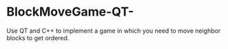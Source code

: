 # BlockMoveGame-QT-
Use QT and C++ to implement a game in which you need to move neighbor blocks to get ordered.
